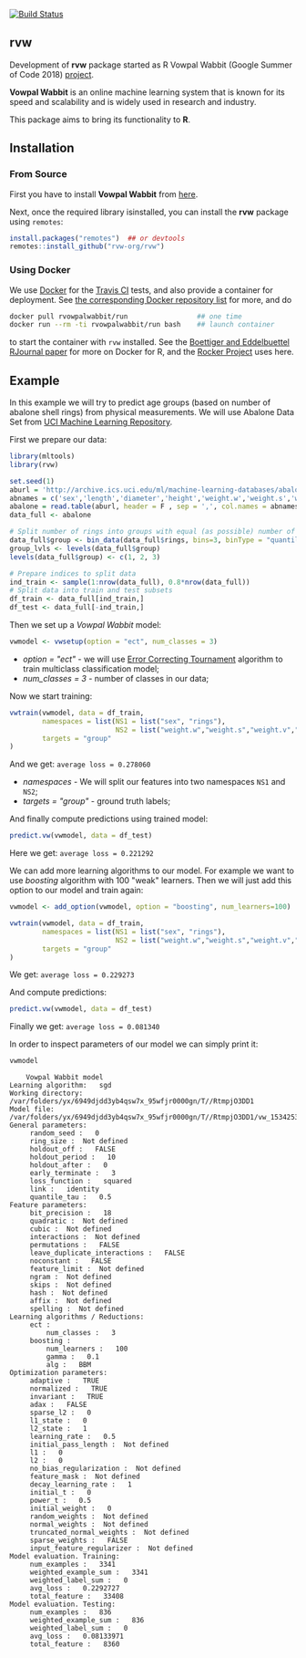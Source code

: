 [![Build Status](https://travis-ci.org/rvw-org/rvw.svg?branch=master)](https://travis-ci.org/rvw-org/rvw)

## rvw

Development of **rvw** package started as R Vowpal Wabbit (Google Summer of Code 2018) [project](https://summerofcode.withgoogle.com/projects/#5511455416254464).

**Vowpal Wabbit** is an online machine learning system that is known for its speed and scalability and is widely used in research and industry.

This package aims to bring its functionality to **R**.

## Installation

### From Source 

First you have to install **Vowpal Wabbit** from [here](https://github.com/JohnLangford/vowpal_wabbit#getting-the-code).

Next, once the required library isinstalled, you can install the **rvw** package using `remotes`:

```r
install.packages("remotes")  ## or devtools
remotes::install_github("rvw-org/rvw")
```

### Using Docker

We use [Docker](https://www.docker.com) for the [Travis CI](https://www.travis-ci.org) tests, and also provide a container
for deployment. See [the corresponding Docker repository list](https://cloud.docker.com/swarm/rcppmlpack/repository/list) for more,
and do 

```sh
docker pull rvowpalwabbit/run                 ## one time 
docker run --rm -ti rvowpalwabbit/run bash    ## launch container
```

to start the container with `rvw` installed.  See the 
[Boettiger and Eddelbuettel RJournal paper](https://journal.r-project.org/archive/2017/RJ-2017-065/index.html)
for more on Docker for R, and the [Rocker Project](https://www.rocker-project.org) uses here.

## Example 

In this example we will try to predict age groups (based on number of abalone shell rings) from physical measurements. We will use Abalone Data Set from [UCI Machine Learning Repository](https://archive.ics.uci.edu/ml/datasets/Abalone).

First we prepare our data:

```r
library(mltools)
library(rvw)

set.seed(1)
aburl = 'http://archive.ics.uci.edu/ml/machine-learning-databases/abalone/abalone.data'
abnames = c('sex','length','diameter','height','weight.w','weight.s','weight.v','weight.sh','rings')
abalone = read.table(aburl, header = F , sep = ',', col.names = abnames)
data_full <- abalone

# Split number of rings into groups with equal (as possible) number of observations
data_full$group <- bin_data(data_full$rings, bins=3, binType = "quantile")
group_lvls <- levels(data_full$group)
levels(data_full$group) <- c(1, 2, 3)

# Prepare indices to split data
ind_train <- sample(1:nrow(data_full), 0.8*nrow(data_full))
# Split data into train and test subsets
df_train <- data_full[ind_train,]
df_test <- data_full[-ind_train,]
```

Then we set up a *Vowpal Wabbit* model:
```r
vwmodel <- vwsetup(option = "ect", num_classes = 3)
```

* *option = "ect"* - we will use [Error Correcting Tournament](https://github.com/JohnLangford/vowpal_wabbit/wiki/Error-Correcting-Tournament-(ect)-multi-class-example) algorithm to train multiclass classification model;
* *num_classes = 3* - number of classes in our data;

Now we start training:

```r
vwtrain(vwmodel, data = df_train,
        namespaces = list(NS1 = list("sex", "rings"),
                          NS2 = list("weight.w","weight.s","weight.v","weight.sh", "diameter", "length", "height")),
        targets = "group"
)
```
And we get: `average loss = 0.278060`

* *namespaces* - We will split our features into two namespaces `NS1` and `NS2`;
* *targets = "group"* - ground truth labels;


And finally compute predictions using trained model:

```r
predict.vw(vwmodel, data = df_test)
```
Here we get: `average loss = 0.221292`

We can add more learning algorithms to our model. For example we want to use *boosting* algorithm with 100 "weak" learners. Then we will just add this option to our model and train again:

```r
vwmodel <- add_option(vwmodel, option = "boosting", num_learners=100)

vwtrain(vwmodel, data = df_train,
        namespaces = list(NS1 = list("sex", "rings"),
                          NS2 = list("weight.w","weight.s","weight.v","weight.sh", "diameter", "length", "height")),
        targets = "group"
)
```
We get: `average loss = 0.229273`

And compute predictions:

```r
predict.vw(vwmodel, data = df_test)
```
Finally we get: `average loss = 0.081340`

In order to inspect parameters of our model we can simply print it:

```r
vwmodel
```

```
	Vowpal Wabbit model
Learning algorithm:   sgd 
Working directory:   /var/folders/yx/6949djdd3yb4qsw7x_95wfjr0000gn/T//RtmpjO3DD1 
Model file:   /var/folders/yx/6949djdd3yb4qsw7x_95wfjr0000gn/T//RtmpjO3DD1/vw_1534253637_mdl.vw 
General parameters: 
	 random_seed :   0 
	 ring_size :  Not defined
	 holdout_off :   FALSE 
	 holdout_period :   10 
	 holdout_after :   0 
	 early_terminate :   3 
	 loss_function :   squared 
	 link :   identity 
	 quantile_tau :   0.5 
Feature parameters: 
	 bit_precision :   18 
	 quadratic :  Not defined
	 cubic :  Not defined
	 interactions :  Not defined
	 permutations :   FALSE 
	 leave_duplicate_interactions :   FALSE 
	 noconstant :   FALSE 
	 feature_limit :  Not defined
	 ngram :  Not defined
	 skips :  Not defined
	 hash :  Not defined
	 affix :  Not defined
	 spelling :  Not defined
Learning algorithms / Reductions: 
	 ect :
		 num_classes :   3 
	 boosting :
		 num_learners :   100 
		 gamma :   0.1 
		 alg :   BBM 
Optimization parameters: 
	 adaptive :   TRUE 
	 normalized :   TRUE 
	 invariant :   TRUE 
	 adax :   FALSE 
	 sparse_l2 :   0 
	 l1_state :   0 
	 l2_state :   1 
	 learning_rate :   0.5 
	 initial_pass_length :  Not defined
	 l1 :   0 
	 l2 :   0 
	 no_bias_regularization :  Not defined
	 feature_mask :  Not defined
	 decay_learning_rate :   1 
	 initial_t :   0 
	 power_t :   0.5 
	 initial_weight :   0 
	 random_weights :  Not defined
	 normal_weights :  Not defined
	 truncated_normal_weights :  Not defined
	 sparse_weights :   FALSE 
	 input_feature_regularizer :  Not defined
Model evaluation. Training: 
	 num_examples :   3341 
	 weighted_example_sum :   3341 
	 weighted_label_sum :   0 
	 avg_loss :   0.2292727 
	 total_feature :   33408 
Model evaluation. Testing: 
	 num_examples :   836 
	 weighted_example_sum :   836 
	 weighted_label_sum :   0 
	 avg_loss :   0.08133971 
	 total_feature :   8360 
```
